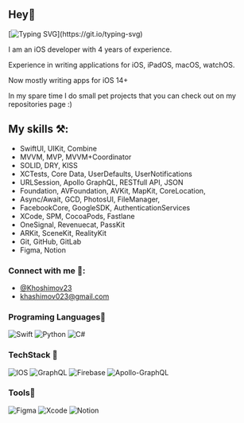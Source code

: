 ## Hey👋
[![Typing SVG](https://readme-typing-svg.herokuapp.com?font=Fira+Code&size=23&pause=1000&color=F7A73A&height=40&lines=Welcome+to+my+gitHub+page!)](https://git.io/typing-svg)


I am an iOS developer with 4 years of experience.

Experience in writing applications for iOS, iPadOS, macOS, watchOS.

Now mostly writing apps for iOS 14+

In my spare time I do small pet projects that you can check out on my repositories page :)

## My skills ⚒️:

- SwiftUI, UIKit, Combine
- MVVM, MVP, MVVM+Coordinator
- SOLID, DRY, KISS
- XCTests, Core Data, UserDefaults, UserNotifications
- URLSession, Apollo GraphQL, RESTfull API, JSON
- Foundation, AVFoundation, AVKit, MapKit, CoreLocation, 
- Async/Await, GCD, PhotosUI, FileManager, 
- FacebookCore, GoogleSDK, AuthenticationServices
- XCode, SPM, CocoaPods, Fastlane
- OneSignal, Revenuecat, PassKit
- ARKit, SceneKit, RealityKit
- Git, GitHub, GitLab
- Figma, Notion


### Connect with me 📱:
- [@Khoshimov23](https://telegram.me/khoshimov23)
- khashimov023@gmail.com


### Programing Languages👾

![Swift](https://img.shields.io/badge/Swift-FA7343?style=for-the-badge&logo=swift&logoColor=white)
![Python](https://img.shields.io/badge/Python-14354C?style=for-the-badge&logo=python&logoColor=white)
![C#](https://img.shields.io/badge/C%23-239120?style=for-the-badge&logo=c-sharp&logoColor=white)


### TechStack 👾
![IOS](https://img.shields.io/badge/iOS-000000?style=for-the-badge&logo=ios&logoColor=white)
![GraphQL](https://img.shields.io/badge/-GraphQL-E10098?style=for-the-badge&logo=graphql&logoColor=white)
![Firebase](https://img.shields.io/badge/Firebase-039BE5?style=for-the-badge&logo=Firebase&logoColor=white)
![Apollo-GraphQL](https://img.shields.io/badge/-ApolloGraphQL-311C87?style=for-the-badge&logo=apollo-graphql)


### Tools👾
![Figma](https://img.shields.io/badge/figma-%23F24E1E.svg?style=for-the-badge&logo=figma&logoColor=white)
![Xcode](https://img.shields.io/badge/Xcode-007ACC?style=for-the-badge&logo=Xcode&logoColor=white)
![Notion](https://img.shields.io/badge/Notion-%23000000.svg?style=for-the-badge&logo=notion&logoColor=white)
